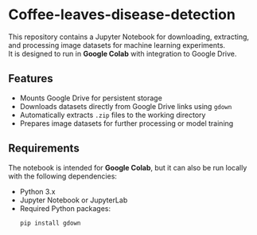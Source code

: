 # Coffee-leaves-disease-detection

This repository contains a Jupyter Notebook for downloading, extracting, and processing image datasets for machine learning experiments.  
It is designed to run in **Google Colab** with integration to Google Drive.

## Features
- Mounts Google Drive for persistent storage
- Downloads datasets directly from Google Drive links using `gdown`
- Automatically extracts `.zip` files to the working directory
- Prepares image datasets for further processing or model training

## Requirements
The notebook is intended for **Google Colab**, but it can also be run locally with the following dependencies:
- Python 3.x
- Jupyter Notebook or JupyterLab
- Required Python packages:
  ```bash
  pip install gdown
